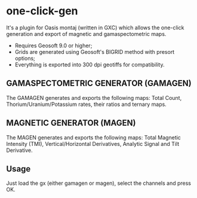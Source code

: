 # one-click-gen
It's a plugin for Oasis montaj (written in GXC) which allows the one-click generation and export of magnetic and gamaspectometric maps.
* Requires Geosoft 9.0 or higher;
* Grids are generated using Geosoft's BIGRID method with presort options;
* Everything is exported into 300 dpi geotiffs for compatibility.

## GAMASPECTOMETRIC GENERATOR (GAMAGEN)
The GAMAGEN generates and exports the following maps: Total Count, Thorium/Uranium/Potassium rates, their ratios and ternary maps.

## MAGNETIC GENERATOR (MAGEN)
The MAGEN generates and exports the following maps: Total Magnetic Intensity (TMI), Vertical/Horizontal Derivatives, Analytic Signal and Tilt Derivative.

## Usage
Just load the gx (either gamagen or magen), select the channels and press OK.